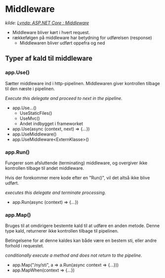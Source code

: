 # Middleware
_kilde: [Lynda: ASP.NET Core : Middleware](https://www.lynda.com/ASP-NET-tutorials/ASP-NET-Core-Middleware/647683-2.html)_

- Middleware bliver kørt i hvert request.
- rækkefølgen på middleware har betydning for udførelsen (response)
  - Middlewaren bliver udført oppefra og ned

## Typer af kald til middleware
### app.Use()
Sætter middleware ind i http-pipelinen. Middlewaren giver kontrollen tilbage til den næste i pipelinen.

_Execute this delegate and proceed to next in the pipeline._

- app.Use...()
  - UseStaticFiles() 
  - UseMvc()
  - Andet indbygget i frameworket
- app.Use(async (context, next) => {...})
- app.UseMiddleware()
- app.UseMiddleware\<ExternKlasse>()

### app.Run()
Fungerer som afsluttende (terminating) middleware, og overgiver ikke kontrollen tilbage til andet middleware.

Hvis der forekommer mere kode efter en "Run()", vil det altså ikke blive udført.

_executes this delegate and terminate processing._

- app.Run(async (context) => {...})
  
### app.Map()  
Bruges til at omdirigere bestemte kald til at udføre en anden metode. Denne type kald, returnerer ikke kontrollen tilbage til pipelinen.

Betingelsene for at denne kaldes kan både være en bestem sti, eller andre forhold i requestet.

_conditionally execute a method and does not return to the pipeline._

- app.Map("/ny/sti", a => a.Run(async context => {...}))
- app.MapWhen(context => {...})
